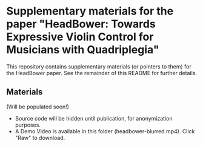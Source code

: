 # Supplementary materials for the paper "HeadBower: Towards Expressive Violin Control for Musicians with Quadriplegia"
This repository contains supplementary materials (or pointers to them) for the HeadBower paper. See the remainder of this README for further details.

## Materials
(Will be populated soon!)

- Source code will be hidden until publication, for anonymization purposes.
- A Demo Video is available in this folder (headbower-blurred.mp4). Click "Raw" to download.
